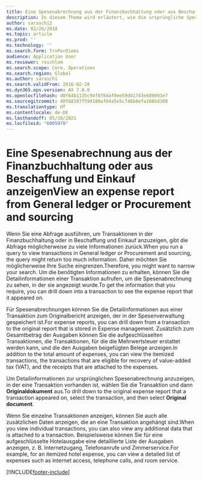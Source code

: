 ```yaml
---
title: Eine Spesenabrechnung aus der Finanzbuchhaltung oder aus Beschaffung und Einkauf anzeigen
description: In diesem Thema wird erläutert, wie die ursprüngliche Spesenabrechnung angezeigt wird, in der eine Transaktion vorhanden ist.
author: saraschi2
ms.date: 02/26/2018
ms.topic: article
ms.prod: ''
ms.technology: ''
ms.search.form: TrvPerDiems
audience: Application User
ms.reviewer: roschlom
ms.search.scope: Core, Operations
ms.search.region: Global
ms.author: saraschi
ms.search.validFrom: 2016-02-28
ms.dyn365.ops.version: AX 7.0.0
ms.openlocfilehash: d0f64b1135c94f8f6daf0ee59dd1743e689093e7
ms.sourcegitcommit: 40f68387f594180af64a5e5c748b6efa188bd300
ms.translationtype: HT
ms.contentlocale: de-DE
ms.lasthandoff: 05/10/2021
ms.locfileid: "6005970"
---
```

# <a name="view-an-expense-report-from-general-ledger-or-procurement-and-sourcing"></a><span data-ttu-id="22ff2-103">Eine Spesenabrechnung aus der Finanzbuchhaltung oder aus Beschaffung und Einkauf anzeigen</span><span class="sxs-lookup"><span data-stu-id="22ff2-103">View an expense report from General ledger or Procurement and sourcing</span></span>

<span data-ttu-id="22ff2-104">Wenn Sie eine Abfrage ausführen, um Transaktionen in der Finanzbuchhaltung oder in Beschaffung und Einkauf anzuzeigen, gibt die Abfrage möglicherweise zu viele Informationen zurück.</span><span class="sxs-lookup"><span data-stu-id="22ff2-104">When you run a query to view transactions in General ledger or Procurement and sourcing, the query might return too much information.</span></span> <span data-ttu-id="22ff2-105">Daher möchten Sie möglicherweise Ihre Suche eingrenzen.</span><span class="sxs-lookup"><span data-stu-id="22ff2-105">Therefore, you might want to narrow your search.</span></span> <span data-ttu-id="22ff2-106">Um die benötigten Informationen zu erhalten, können Sie die Detailinformationen einer Transaktion aufrufen, um die Spesenabrechnung zu sehen, in der sie angezeigt wurde.</span><span class="sxs-lookup"><span data-stu-id="22ff2-106">To get the information that you require, you can drill down into a transaction to see the expense report that it appeared on.</span></span>

<span data-ttu-id="22ff2-107">Für Spesenabrechnungen können Sie die Detailinformationen aus einer Transaktion zum Originalbericht anzeigen, der in der Spesenverwaltung gespeichert ist.</span><span class="sxs-lookup"><span data-stu-id="22ff2-107">For expense reports, you can drill down from a transaction to the original report that is stored in Expense management.</span></span> <span data-ttu-id="22ff2-108">Zusätzlich zum Gesamtbetrag der Ausgaben können Sie die aufgeschlüsselten Transaktionen, die Transaktionen, für die die Mehrwertsteuer erstattet werden kann, und die den Ausgaben beigefügten Belege anzeigen.</span><span class="sxs-lookup"><span data-stu-id="22ff2-108">In addition to the total amount of expenses, you can view the itemized transactions, the transactions that are eligible for recovery of value-added tax (VAT), and the receipts that are attached to the expenses.</span></span>

<span data-ttu-id="22ff2-109">Um Detailinformationen zur ursprünglichen Spesenabrechnung anzuzeigen, in der eine Transaktion vorhanden ist, wählen Sie die Transaktion und dann **Originaldokument** aus.</span><span class="sxs-lookup"><span data-stu-id="22ff2-109">To drill down to the original expense report that a transaction appeared on, select the transaction, and then select **Original document**.</span></span>

<span data-ttu-id="22ff2-110">Wenn Sie einzelne Transaktionen anzeigen, können Sie auch alle zusätzlichen Daten anzeigen, die an eine Transaktion angehängt sind.</span><span class="sxs-lookup"><span data-stu-id="22ff2-110">When you view individual transactions, you can also view any additional data that is attached to a transaction.</span></span> <span data-ttu-id="22ff2-111">Beispielsweise können Sie für eine aufgeschlüsselte Hotelausgabe eine detaillierte Liste der Ausgaben anzeigen, z. B. Internetzugang, Telefonanrufe und Zimmerservice.</span><span class="sxs-lookup"><span data-stu-id="22ff2-111">For example, for an itemized hotel expense, you can view a detailed list of expenses such as internet access, telephone calls, and room service.</span></span>


[!INCLUDE[footer-include](../includes/footer-banner.md)]